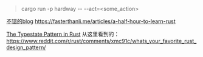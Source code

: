 > cargo run -p hardway --  --act=<some_action>


[不错的blog](https://fasterthanli.me/tags/rust)
https://fasterthanli.me/articles/a-half-hour-to-learn-rust


[The Typestate Pattern in Rust](http://cliffle.com/blog/rust-typestate/)
从这里看到的：https://www.reddit.com/r/rust/comments/xmc91c/whats_your_favorite_rust_design_pattern/